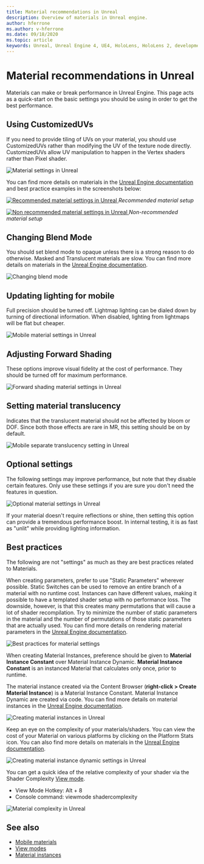 ```yaml
---
title: Material recommendations in Unreal
description: Overview of materials in Unreal engine.
author: hferrone
ms.author: v-hferrone
ms.date: 09/18/2020
ms.topic: article
keywords: Unreal, Unreal Engine 4, UE4, HoloLens, HoloLens 2, development, materials, documentation, guides, features, holograms, game development
---
```



# Material recommendations in Unreal

Materials can make or break performance in Unreal Engine. This page acts as a quick-start on the basic settings you should be using in order to get the best performance.

## Using CustomizedUVs

If you need to provide tiling of UVs on your material, you should use CustomizedUVs rather than modifying the UV of the texture node directly. CustomizedUVs allow UV manipulation to happen in the Vertex shaders rather than Pixel shader. 

![Material settings in Unreal](images/unreal-materials-img-01c.png)

You can find more details on materials in the [Unreal Engine documentation](https://docs.unrealengine.com/Platforms/Mobile/Materials/index.html) and best practice examples in the screenshots below:

[ ![Recommended material settings in Unreal](images/unreal-materials-img-01.png) ](images/unreal-materials-img-01.png#lightbox)
*Recommended material setup*

[ ![Non recommended material settings in Unreal](images/unreal-materials-img-01b.png) ](images/unreal-materials-img-01b.png#lightbox)
*Non-recommended material setup*

## Changing Blend Mode

You should set blend mode to opaque unless there is a strong reason to do otherwise. Masked and Translucent materials are slow. You can find more details on materials in the [Unreal Engine documentation](https://docs.unrealengine.com/Platforms/Mobile/Materials/index.html).

![Changing blend mode](images/unreal-materials-img-02.jpg)

## Updating lighting for mobile

Full precision should be turned off. Lightmap lighting can be dialed down by turning of directional information. When disabled, lighting from lightmaps will be flat but cheaper.

![Mobile material settings in Unreal](images/unreal-materials-img-03.jpg)

## Adjusting Forward Shading

These options improve visual fidelity at the cost of performance. They should be turned off for maximum performance.

![Forward shading material settings in Unreal](images/unreal-materials-img-04.jpg)

## Setting material translucency

Indicates that the translucent material should not be affected by bloom or DOF. Since both those effects are rare in MR, this setting should be on by default.

![Mobile separate translucency setting in Unreal](images/unreal-materials-img-05.jpg)

## Optional settings

The following settings may improve performance, but note that they disable certain features. Only use these settings if you are sure you don't need the features in question.

![Optional material settings in Unreal](images/unreal-materials-img-06.jpg)

If your material doesn't require reflections or shine, then setting this option can provide a tremendous performance boost. In internal testing, it is as fast as "unlit" while providing lighting information.

## Best practices

The following are not "settings" as much as they are best practices related to Materials.

When creating parameters, prefer to use "Static Parameters" wherever possible. Static Switches can be used to remove an entire branch of a material with no runtime cost. Instances can have different values, making it possible to have a templated shader setup with no performance loss. The downside, however, is that this creates many permutations that will cause a lot of shader recompilation. Try to minimize the number of static parameters in the material and the number of permutations of those static parameters that are actually used. You can find more details on rendering material parameters in the [Unreal Engine documentation](https://docs.unrealengine.com/Engine/Rendering/Materials/ExpressionReference/Parameters/index.html#staticswitchparameter).

![Best practices for material settings](images/unreal-materials-img-07.jpg)

When creating Material Instances, preference should be given to **Material Instance Constant** over Material Instance Dynamic. **Material Instance Constant** is an instanced Material that calculates only once, prior to runtime.

The material instance created via the Content Browser (**right-click > Create Material Instance**) is a Material Instance Constant. Material Instance Dynamic are created via code. You can find more details on material instances in the [Unreal Engine documentation](https://docs.unrealengine.com/Engine/Rendering/Materials/MaterialInstances/index.html).

![Creating material instances in Unreal](images/unreal-materials-img-08.png)

Keep an eye on the complexity of your materials/shaders. You can view the cost of your Material on various platforms by clicking on the Platform Stats icon. You can also find more details on materials in the [Unreal Engine documentation](https://docs.unrealengine.com/Platforms/Mobile/Materials/index.html).

![Creating material instance dynamic settings in Unreal](images/unreal-materials-img-09.png)

You can get a quick idea of the relative complexity of your shader via the Shader Complexity [View mode]((https://docs.unrealengine.com/Engine/UI/LevelEditor/Viewports/ViewModes/index.html)).

* View Mode Hotkey: Alt + 8
* Console command: viewmode shadercomplexity

![Material complexity in Unreal](images/unreal-materials-img-10.png)

## See also
* [Mobile materials](https://docs.unrealengine.com/Platforms/Mobile/Materials/index.html)
* [View modes](https://docs.unrealengine.com/Engine/UI/LevelEditor/Viewports/ViewModes/index.html)
* [Material instances](https://docs.unrealengine.com/Engine/Rendering/Materials/MaterialInstances/index.html)

